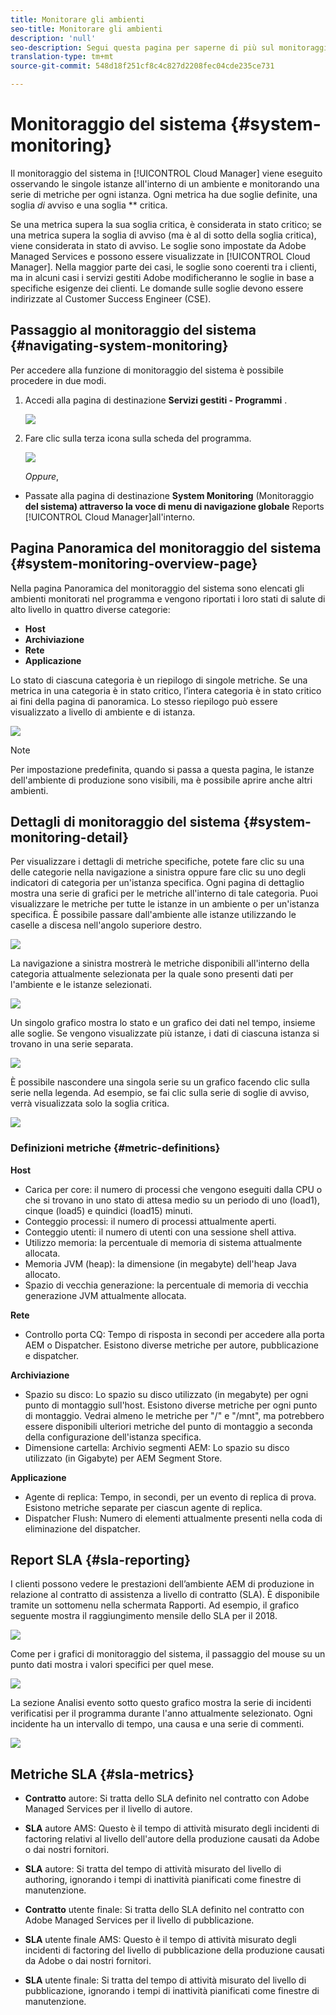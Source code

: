 ```yaml
---
title: Monitorare gli ambienti
seo-title: Monitorare gli ambienti
description: 'null'
seo-description: Segui questa pagina per saperne di più sul monitoraggio del sistema in Cloud Manager che viene fatto osservando le singole istanze all'interno di un ambiente e monitorando una serie di metriche per ogni istanza.
translation-type: tm+mt
source-git-commit: 548d18f251cf8c4c827d2208fec04cde235ce731

---
```



# Monitoraggio del sistema {#system-monitoring}

Il monitoraggio del sistema in [!UICONTROL Cloud Manager] viene eseguito osservando le singole istanze all'interno di un ambiente e monitorando una serie di metriche per ogni istanza. Ogni metrica ha due soglie definite, una soglia *di* avviso e una soglia ** critica.

Se una metrica supera la sua soglia critica, è considerata in stato critico; se una metrica supera la soglia di avviso (ma è al di sotto della soglia critica), viene considerata in stato di avviso. Le soglie sono impostate da Adobe Managed Services e possono essere visualizzate in [!UICONTROL Cloud Manager]. Nella maggior parte dei casi, le soglie sono coerenti tra i clienti, ma in alcuni casi i servizi gestiti Adobe modificheranno le soglie in base a specifiche esigenze dei clienti. Le domande sulle soglie devono essere indirizzate al Customer Success Engineer (CSE).

## Passaggio al monitoraggio del sistema {#navigating-system-monitoring}

Per accedere alla funzione di monitoraggio del sistema è possibile procedere in due modi.

1. Accedi alla pagina di destinazione **Servizi gestiti - Programmi** .

   ![](assets/ProgramLanding.png)

1. Fare clic sulla terza icona sulla scheda del programma.

   ![](assets/program-card.png)

   *Oppure*,

* Passate alla pagina di destinazione **System Monitoring** (Monitoraggio **del sistema) attraverso la voce di menu di navigazione globale** Reports [!UICONTROL Cloud Manager]all'interno.


## Pagina Panoramica del monitoraggio del sistema {#system-monitoring-overview-page}

Nella pagina Panoramica del monitoraggio del sistema sono elencati gli ambienti monitorati nel programma e vengono riportati i loro stati di salute di alto livello in quattro diverse categorie:

* **Host**
* **Archiviazione**
* **Rete**
* **Applicazione**

Lo stato di ciascuna categoria è un riepilogo di singole metriche. Se una metrica in una categoria è in stato critico, l’intera categoria è in stato critico ai fini della pagina di panoramica. Lo stesso riepilogo può essere visualizzato a livello di ambiente e di istanza.

![](assets/Reports.png)

>[!NOTE]
>
>Per impostazione predefinita, quando si passa a questa pagina, le istanze dell'ambiente di produzione sono visibili, ma è possibile aprire anche altri ambienti.

## Dettagli di monitoraggio del sistema {#system-monitoring-detail}

Per visualizzare i dettagli di metriche specifiche, potete fare clic su una delle categorie nella navigazione a sinistra oppure fare clic su uno degli indicatori di categoria per un'istanza specifica. Ogni pagina di dettaglio mostra una serie di grafici per le metriche all'interno di tale categoria. Puoi visualizzare le metriche per tutte le istanze in un ambiente o per un'istanza specifica. È possibile passare dall'ambiente alle istanze utilizzando le caselle a discesa nell'angolo superiore destro.

![](assets/System_Monitoring1.png)

La navigazione a sinistra mostrerà le metriche disponibili all'interno della categoria attualmente selezionata per la quale sono presenti dati per l'ambiente e le istanze selezionati.

![](assets/System_Monitoring2.png)

Un singolo grafico mostra lo stato e un grafico dei dati nel tempo, insieme alle soglie. Se vengono visualizzate più istanze, i dati di ciascuna istanza si trovano in una serie separata.

![](assets/Monitoring_Graphs1.png)

È possibile nascondere una singola serie su un grafico facendo clic sulla serie nella legenda.
Ad esempio, se fai clic sulla serie di soglie di avviso, verrà visualizzata solo la soglia critica.

![](assets/Monitoring_Graphs2.png)

### Definizioni metriche {#metric-definitions}

**Host**

* Carica per core: il numero di processi che vengono eseguiti dalla CPU o che si trovano in uno stato di attesa medio su un periodo di uno (load1), cinque (load5) e quindici (load15) minuti.
* Conteggio processi: il numero di processi attualmente aperti.
* Conteggio utenti: il numero di utenti con una sessione shell attiva.
* Utilizzo memoria: la percentuale di memoria di sistema attualmente allocata.
* Memoria JVM (heap): la dimensione (in megabyte) dell'heap Java allocato.
* Spazio di vecchia generazione: la percentuale di memoria di vecchia generazione JVM attualmente allocata.

**Rete**

* Controllo porta CQ: Tempo di risposta in secondi per accedere alla porta AEM o Dispatcher. Esistono diverse metriche per autore, pubblicazione e dispatcher.

**Archiviazione**

* Spazio su disco: Lo spazio su disco utilizzato (in megabyte) per ogni punto di montaggio sull'host. Esistono diverse metriche per ogni punto di montaggio. Vedrai almeno le metriche per "/" e "/mnt", ma potrebbero essere disponibili ulteriori metriche del punto di montaggio a seconda della configurazione dell'istanza specifica.
* Dimensione cartella: Archivio segmenti AEM: Lo spazio su disco utilizzato (in Gigabyte) per AEM Segment Store.

**Applicazione**

* Agente di replica: Tempo, in secondi, per un evento di replica di prova. Esistono metriche separate per ciascun agente di replica.
* Dispatcher Flush: Numero di elementi attualmente presenti nella coda di eliminazione del dispatcher.

## Report SLA {#sla-reporting}

I clienti possono vedere le prestazioni dell’ambiente AEM di produzione in relazione al contratto di assistenza a livello di contratto (SLA). È disponibile tramite un sottomenu nella schermata Rapporti.
Ad esempio, il grafico seguente mostra il raggiungimento mensile dello SLA per il 2018.

![](assets/sla-reporting1.png)

Come per i grafici di monitoraggio del sistema, il passaggio del mouse su un punto dati mostra i valori specifici per quel mese.

![](assets/sla-reporting2.png)

La sezione Analisi evento sotto questo grafico mostra la serie di incidenti verificatisi per il programma durante l'anno attualmente selezionato. Ogni incidente ha un intervallo di tempo, una causa e una serie di commenti.

![](assets/sla-reporting3.png)

## Metriche SLA {#sla-metrics}

* **Contratto** autore: Si tratta dello SLA definito nel contratto con Adobe Managed Services per il livello di autore.

* **SLA** autore AMS: Questo è il tempo di attività misurato degli incidenti di factoring relativi al livello dell'autore della produzione causati da Adobe o dai nostri fornitori.

* **SLA** autore: Si tratta del tempo di attività misurato del livello di authoring, ignorando i tempi di inattività pianificati come finestre di manutenzione.

* **Contratto** utente finale: Si tratta dello SLA definito nel contratto con Adobe Managed Services per il livello di pubblicazione.

* **SLA** utente finale AMS: Questo è il tempo di attività misurato degli incidenti di factoring del livello di pubblicazione della produzione causati da Adobe o dai nostri fornitori.

* **SLA** utente finale: Si tratta del tempo di attività misurato del livello di pubblicazione, ignorando i tempi di inattività pianificati come finestre di manutenzione.